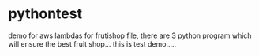 # pythontest
demo for aws lambdas 
for frutishop file, there are 3 python program which will ensure the best fruit shop...
this is test demo.....
